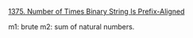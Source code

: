 [1375. Number of Times Binary String Is Prefix-Aligned](https://leetcode.com/problems/number-of-times-binary-string-is-prefix-aligned/)


m1: brute
m2: sum of natural numbers.

